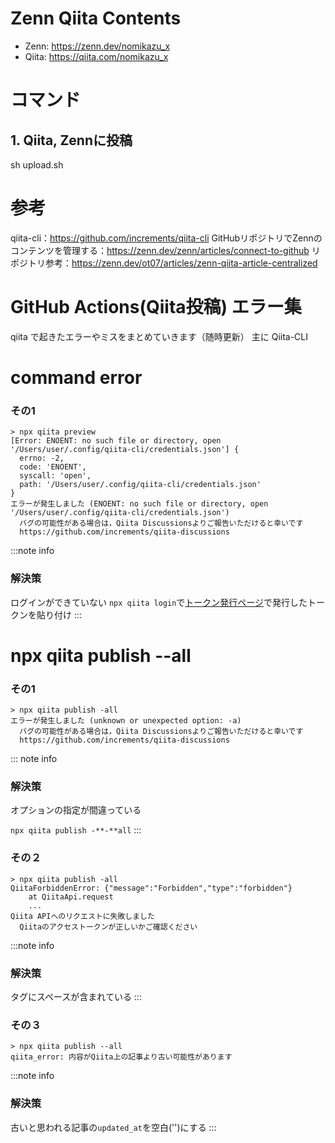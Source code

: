 # Zenn Qiita Contents

- Zenn: https://zenn.dev/nomikazu_x
- Qiita: https://qiita.com/nomikazu_x


# コマンド
## 1. Qiita, Zennに投稿
sh upload.sh

# 参考
qiita-cli：https://github.com/increments/qiita-cli
GitHubリポジトリでZennのコンテンツを管理する：https://zenn.dev/zenn/articles/connect-to-github
リポジトリ参考：https://zenn.dev/ot07/articles/zenn-qiita-article-centralized

# GitHub Actions(Qiita投稿) エラー集
qiita で起きたエラーやミスをまとめていきます（随時更新）
主に Qiita-CLI

# command error

### その1

```
> npx qiita preview
[Error: ENOENT: no such file or directory, open '/Users/user/.config/qiita-cli/credentials.json'] {
  errno: -2,
  code: 'ENOENT',
  syscall: 'open',
  path: '/Users/user/.config/qiita-cli/credentials.json'
}
エラーが発生しました (ENOENT: no such file or directory, open '/Users/user/.config/qiita-cli/credentials.json')
  バグの可能性がある場合は，Qiita Discussionsよりご報告いただけると幸いです
  https://github.com/increments/qiita-discussions
```

:::note info

### 解決策

ログインができていない
`npx qiita login`で[トークン発行ページ](https://qiita.com/settings/applications)で発行したトークンを貼り付け
:::



# npx qiita publish --all

### その1

```
> npx qiita publish -all
エラーが発生しました (unknown or unexpected option: -a)
  バグの可能性がある場合は，Qiita Discussionsよりご報告いただけると幸いです
  https://github.com/increments/qiita-discussions
```

::: note info

### 解決策

オプションの指定が間違っている

`npx qiita publish -**-**all`
:::

### その２

```
> npx qiita publish -all
QiitaForbiddenError: {"message":"Forbidden","type":"forbidden"}
    at QiitaApi.request
    ...
Qiita APIへのリクエストに失敗しました
  Qiitaのアクセストークンが正しいかご確認ください
```

:::note info

### 解決策

タグにスペースが含まれている
:::

### その３

```
> npx qiita publish --all
qiita_error: 内容がQiita上の記事より古い可能性があります
```

:::note info

### 解決策

古いと思われる記事の`updated_at`を空白('')にする
:::